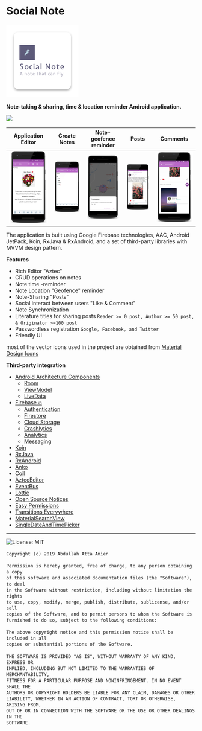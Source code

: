 # Social Note 
[<img src="https://github.com/AbduallahAtta/Social-Note/blob/master/ic_launcher.png">](https://play.google.com/store/apps/details?id=playground.develop.socialnote)

**Note-taking & sharing, time & location reminder Android application.**

[<img src="https://cloud.githubusercontent.com/assets/5692567/10923351/6b688a92-8278-11e5-9973-8ffbf3c5cc52.png">](https://play.google.com/store/apps/details?id=playground.develop.socialnote)

| Application Editor  |Create Notes | Note-geofence reminder | Posts | Comments|
| ------------- |--------------| ------------- |------------- |------------- |
| ![Application Editor](https://github.com/AbduallahAtta/Social-Note/blob/master/screenshots/edit_note_one.png)| ![Create Notes](https://github.com/AbduallahAtta/Social-Note/blob/master/screenshots/edit_note.png)| ![Note-geofence reminder](https://github.com/AbduallahAtta/Social-Note/blob/master/screenshots/geofence.png) |  ![Posts](https://github.com/AbduallahAtta/Social-Note/blob/master/screenshots/posts_screen.png)|![Comments](https://github.com/AbduallahAtta/Social-Note/blob/master/screenshots/comments_screen.png) 

The application is built using Google Firebase technologies, AAC, Android JetPack, Koin, RxJava & RxAndroid, and a set of third-party libraries with MVVM design pattern.

**Features**
* Rich Editor "Aztec"
* CRUD operations on notes
* Note time -reminder
* Note Location "Geofence" reminder
* Note-Sharing "Posts"
* Social interact between users "Like & Comment"
* Note Synchronization
* Literature titles for sharing posts `Reader >= 0 post, Author >= 50 post, & Originator >=100 post`
* Passwordless registration `Google, Facebook, and Twitter`
* Friendly UI

most of the vector icons used in the project are obtained from [Material Design Icons](https://materialdesignicons.com/)

**Third-party integration**
* [Android Architecture Components](https://developer.android.com/topic/libraries/architecture)
  - [Room](https://developer.android.com/topic/libraries/architecture/room)
  - [ViewModel](https://developer.android.com/topic/libraries/architecture/viewmodel)
  - [LiveData](https://developer.android.com/topic/libraries/architecture/livedata)
* [Firebase 🔥](https://firebase.google.com/)
  - [Authentication](https://firebase.google.com/products/auth/)
  - [Firestore](https://firebase.google.com/products/firestore/)
  - [Cloud Storage](https://firebase.google.com/products/storage/)
  - [Crashlytics](https://firebase.google.com/products/crashlytics/)
  - [Analytics](https://firebase.google.com/products/analytics/)
  - [Messaging](https://firebase.google.com/products/cloud-messaging/)
* [Koin](https://github.com/InsertKoinIO/koin)  
* [RxJava](https://github.com/ReactiveX/RxJava)
* [RxAndroid](https://github.com/ReactiveX/RxAndroid)
* [Anko](https://github.com/Kotlin/anko)
* [Coil](https://github.com/coil-kt/coil)
* [AztecEditor](https://github.com/wordpress-mobile/AztecEditor-Android)
* [EventBus](https://github.com/greenrobot/EventBus)
* [Lottie](https://github.com/airbnb/lottie-android)
* [Open Source Notices](https://developers.google.com/android/guides/opensource)
* [Easy Permissions](https://github.com/googlesamples/easypermissions)
* [Transitions Everywhere](https://github.com/andkulikov/Transitions-Everywhere)
* [MaterialSearchView](https://github.com/MiguelCatalan/MaterialSearchView)
* [SingleDateAndTimePicker](https://github.com/florent37/SingleDateAndTimePicker)

----
![License: MIT](https://img.shields.io/badge/License-MIT-blue.svg)

```
Copyright (c) 2019 Abdullah Atta Amien

Permission is hereby granted, free of charge, to any person obtaining a copy
of this software and associated documentation files (the "Software"), to deal
in the Software without restriction, including without limitation the rights
to use, copy, modify, merge, publish, distribute, sublicense, and/or sell
copies of the Software, and to permit persons to whom the Software is
furnished to do so, subject to the following conditions:

The above copyright notice and this permission notice shall be included in all
copies or substantial portions of the Software.

THE SOFTWARE IS PROVIDED "AS IS", WITHOUT WARRANTY OF ANY KIND, EXPRESS OR
IMPLIED, INCLUDING BUT NOT LIMITED TO THE WARRANTIES OF MERCHANTABILITY,
FITNESS FOR A PARTICULAR PURPOSE AND NONINFRINGEMENT. IN NO EVENT SHALL THE
AUTHORS OR COPYRIGHT HOLDERS BE LIABLE FOR ANY CLAIM, DAMAGES OR OTHER
LIABILITY, WHETHER IN AN ACTION OF CONTRACT, TORT OR OTHERWISE, ARISING FROM,
OUT OF OR IN CONNECTION WITH THE SOFTWARE OR THE USE OR OTHER DEALINGS IN THE
SOFTWARE.
